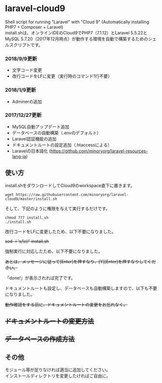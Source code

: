 # laravel-cloud9

Shell script for running "Laravel" with "Cloud 9" (Automatically installing PHP7 + Composer + Laravel)  
install.shは、オンラインIDEのCloud9でPHP7（7.1.12）とLaravel 5.5.22とMySQL 5.7.20（2017年12月時点）が動作する環境を自動で構築するためのシェルスクリプトです。  

### 2018/9/9更新

* 文字コード変更
* 改行コードをLFに変更（実行時のコマンド1行不要）

### 2018/1/9更新

* Adminerの追加

### 2017/12/27更新

* MySQL自動アップデート追加
* データベースの自動構築（.envのデフォルト）
* Laravel認証機能の追加
* ドキュメントルートの設定追加（.htaccessによる）
* Laravelの日本語化 (https://github.com/minoryorg/laravel-resources-lang-ja)

## 使い方

install.shをダウンロードしてCloud9のworkspace直下に置きます。  

    wget https://raw.githubusercontent.com/minoryorg/laravel-cloud9/master/install.sh

そして、下記のように権限を与えて実行するだけです。  

    chmod 777 install.sh
    ./install.sh

改行コードをLFに変更したため、以下不要になりました。  

~~sed -i 's/\r//' install.sh~~   

強制実行に対応したため、以下不要になりました。  

~~あとは、メッセージに従って[Enter]を押すなり、[Y][Enter]を押すなりしてください。~~  
  
「done!」が表示されれば完了です。  

ドキュメントルートも設定し、データベースも自動構築しますので、以下も不要になりました。  

~~動作確認をする前に、ドキュメントルートの変更をお忘れなく。~~  
## ~~ドキュメントルートの変更方法~~
## ~~データベースの作成方法~~

## その他
モジュール等が足りなければ適当に追加してください。  
インストールディレクトリを変更したければご自由に。  
